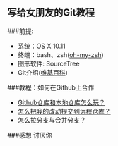 写给女朋友的Git教程
---  
###前提:  
* 系统：OS X 10.11  
* 终端：bash、zsh([oh-my-zsh](https://github.com/robbyrussell/oh-my-zsh))
* 图形软件: SourceTree
* Git介绍([维基百科](https://zh.wikipedia.org/wiki/Git))

###教程：如何在Github上合作  
* [Github仓库和本地仓库怎么玩？](Remote-Local-Repo.md)
* [怎么把我的改动提交到远程仓库？](Push-Pull.md)
* 怎么拉分支与合并分支？

###感想
讨厌你